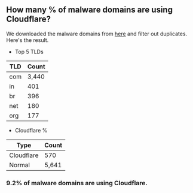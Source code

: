 ## How many % of malware domains are using Cloudflare?


We downloaded the malware domains from [here](https://urlhaus.abuse.ch) and filter out duplicates.
Here's the result.


[//]: # (start replacement)


- Top 5 TLDs

| TLD | Count |
| --- | --- |
| com | 3,440 |
| in | 401 |
| br | 396 |
| net | 180 |
| org | 177 |


- Cloudflare %

| Type | Count |
| --- | --- |
| Cloudflare | 570 |
| Normal | 5,641 |


### 9.2% of malware domains are using Cloudflare.